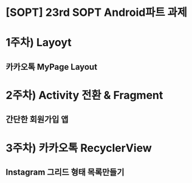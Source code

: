 [SOPT] 23rd SOPT Android파트 과제
======================

# 1주차) Layoyt
## 카카오톡 MyPage Layout

# 2주차) Activity 전환 & Fragment
## 간단한 회원가입 앱

# 3주차) 카카오톡 RecyclerView
## Instagram 그리드 형태 목록만들기
